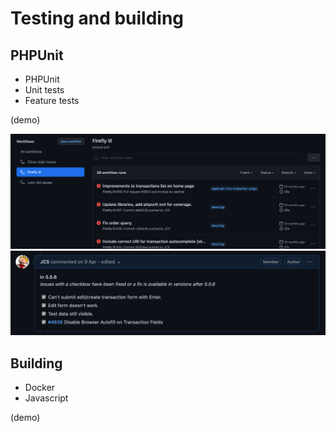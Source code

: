 # Testing and building


## PHPUnit

- PHPUnit
- Unit tests
- Feature tests


(demo)


<img class="r-stretch" src="./images/testing/github.png">


<img class="r-stretch" src="./images/testing/test-code.png">


## Building

- Docker
- Javascript


(demo)
